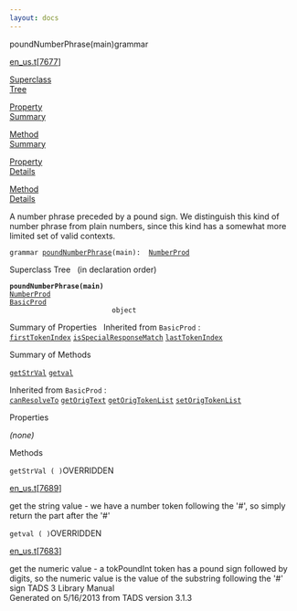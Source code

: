 ```yaml
---
layout: docs
---
```

<span class="title">poundNumberPhrase(main)</span><span class="type">grammar</span>

[en_us.t](../file/en_us.t.html)\[[7677](../source/en_us.t.html#7677)\]

[Superclass  
Tree](#_SuperClassTree_)

[Property  
Summary](#_PropSummary_)

[Method  
Summary](#_MethodSummary_)

[Property  
Details](#_Properties_)

[Method  
Details](#_Methods_)



A number phrase preceded by a pound sign. We distinguish this kind of
number phrase from plain numbers, since this kind has a somewhat more
limited set of valid contexts.

`grammar `<span class="gramalt">[`poundNumberPhrase`](../object/poundNumberPhrase.html)`(main)`</span>` :   `[`NumberProd`](../object/NumberProd.html)



<span id="_SuperClassTree_"></span>



<span class="hdln">Superclass Tree</span>   (in declaration order)



**`poundNumberPhrase(main)`**  
[`NumberProd`](../object/NumberProd.html)  
[`BasicProd`](../object/BasicProd.html)  
`                         object`  
<span id="_PropSummary_"></span>



<span class="hdln">Summary of Properties</span>  
Inherited from `BasicProd` :  
[`firstTokenIndex`](../object/BasicProd.html#firstTokenIndex) [`isSpecialResponseMatch`](../object/BasicProd.html#isSpecialResponseMatch) [`lastTokenIndex`](../object/BasicProd.html#lastTokenIndex)

<span id="_MethodSummary_"></span>



<span class="hdln">Summary of Methods</span>  



[`getStrVal`](#getStrVal) [`getval`](#getval)



Inherited from `BasicProd` :  
[`canResolveTo`](../object/BasicProd.html#canResolveTo) [`getOrigText`](../object/BasicProd.html#getOrigText) [`getOrigTokenList`](../object/BasicProd.html#getOrigTokenList) [`setOrigTokenList`](../object/BasicProd.html#setOrigTokenList)

<span id="_Properties_"></span>



<span class="hdln">Properties</span>  



*(none)* <span id="_Methods_"></span>



<span class="hdln">Methods</span>  



<span id="getStrVal"></span>

`getStrVal ( )`<span class="rem">OVERRIDDEN</span>

[en_us.t](../file/en_us.t.html)\[[7689](../source/en_us.t.html#7689)\]



get the string value - we have a number token following the '#', so
simply return the part after the '#'



<span id="getval"></span>

`getval ( )`<span class="rem">OVERRIDDEN</span>

[en_us.t](../file/en_us.t.html)\[[7683](../source/en_us.t.html#7683)\]



get the numeric value - a tokPoundInt token has a pound sign followed by
digits, so the numeric value is the value of the substring following the
'#' sign
TADS 3 Library Manual  
Generated on 5/16/2013 from TADS version 3.1.3


